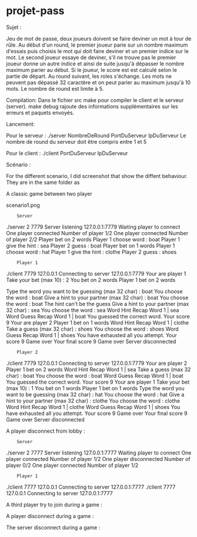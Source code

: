# projet-pass

Sujet :

Jeu de mot de passe, deux joueurs doivent se faire deviner un mot à tour de rûle.
Au début d'un round, le premier joueur parie sur un nombre maximum d'essais puis choisis le mot qui doit faire deviner et un premier indice sur le mot. Le second joueur essaye de deviner, s'il ne trouve pas le premier joueur donne un autre indice et ainsi de suite jusqu'à dépasser le nombre maximum parier au début. Si le joueur, le score est est calculé selon le partie de départ. Au round suivant, les roles s'échange.
Les mots ne peuvent pas dépassé 32 caractère et on peut parier au maximum jusqu'à 10 mots. Le nombre de round est limite à 5.

Compilation:
Dans le fichier src make pour compiler le client et le serveur (server). make debug rajoute des informations supplémentaires sur les erreurs et paquets envoyés.

Lancement:

Pour le serveur : ./server NombreDeRound PortDuServeur IpDuServeur
Le nombre de round du serveur doit être compris entre 1 et 5

Pour le client : ./client PortDuServeur IpDuServeur

Scénario :

For the different scenario, I did screenshot that show the diffent behaviour. They are in the same folder as

A classic game between two player

scenario1.png

        Server

./server 2 7779
Server listening 127.0.0.1:7779
Waiting player to connect
One player connected
Number of player 1/2
One player connected
Number of player 2/2
Player bet on 2 words
Player 1 choose word : boat
Player 1 give the hint : sea
Player 2 guess : boat
Player bet on 1 words
Player 1 choose word : hat
Player 1 give the hint : clothe
Player 2 guess : shoes

        Player 1

./client 7779 127.0.0.1
Connecting to server 127.0.0.1:7779
Your are player 1
Take your bet (max 10) :
2
You bet on 2 words
Player 1 bet on 2 words

Type the word you want to be guessing (max 32 char) :
boat
You choose the word : boat
Give a hint to your partner (max 32 char) :
boat
You choose the word : boat
The hint can't be the guess
Give a hint to your partner (max 32 char) :
sea
You choose the word : sea
Word Hint Recap
Word 1 | sea
Word Guess Recap
Word 1 | boat
You guessed the correct word.
Your score 9
Your are player 2
Player 1 bet on 1 words
Word Hint Recap
Word 1 | clothe
Take a guess (max 32 char) :
shoes
You choose the word : shoes
Word Guess Recap
Word 1 | shoes
You have exhausted all you attempt.
Your score 9
Game over
Your final score 9
Game over Server disconnected

        Player 2

./client 7779 127.0.0.1
Connecting to server 127.0.0.1:7779
Your are player 2
Player 1 bet on 2 words
Word Hint Recap
Word 1 | sea
Take a guess (max 32 char) :
boat
You choose the word : boat
Word Guess Recap
Word 1 | boat
You guessed the correct word.
Your score 9
Your are player 1
Take your bet (max 10) :
1
You bet on 1 words
Player 1 bet on 1 words
Type the word you want to be guessing (max 32 char) :
hat
You choose the word : hat
Give a hint to your partner (max 32 char) :
clothe
You choose the word : clothe
Word Hint Recap
Word 1 | clothe
Word Guess Recap
Word 1 | shoes
You have exhausted all you attempt.
Your score 9
Game over
Your final score 9
Game over Server disconnected

A player disconnect from lobby :

        Server

./server 2 7777
Server listening 127.0.0.1:7777
Waiting player to connect
One player connected
Number of player 1/2
One player disconnected
Number of player 0/2
One player connected
Number of player 1/2

        Player 1

./client 7777 127.0.0.1
Connecting to server 127.0.0.1:7777
./client 7777 127.0.0.1
Connecting to server 127.0.0.1:7777

A third player try to join during a game :

A player disconnect during a game :

The server disconnect during a game :
